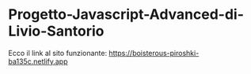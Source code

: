 # Progetto-Javascript-Advanced-di-Livio-Santorio
Ecco il link al sito funzionante: https://boisterous-piroshki-ba135c.netlify.app
